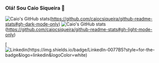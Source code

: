 ### Olá! Sou Caio Siqueira 🤙

![Caio's GitHub stats](https://github-readme-stats.vercel.app/api?username=caiocsiqueira&show_icons=true&theme=synthwave)(https://github.com/caiocsiqueira/github-readme-stats#gh-dark-mode-only)
![Caio's GitHub stats](https://github-readme-stats.vercel.app/api?username=caiocsiqueira&show_icons=true&theme=buefy)(https://github.com/caiocsiqueira/github-readme-stats#gh-light-mode-only)

[![Linkedin(https://img.shields.io/badge/LinkedIn-0077B5?style=for-the-badge&logo=linkedin&logoColor=white)](https://www.linkedin.com/in/caiocesarsiqueira)




<!---
CaiocSiqueira/CaiocSiqueira is a ✨ special ✨ repository because its `README.md` (this file) appears on your GitHub profile.
You can click the Preview link to take a look at your changes.
--->
